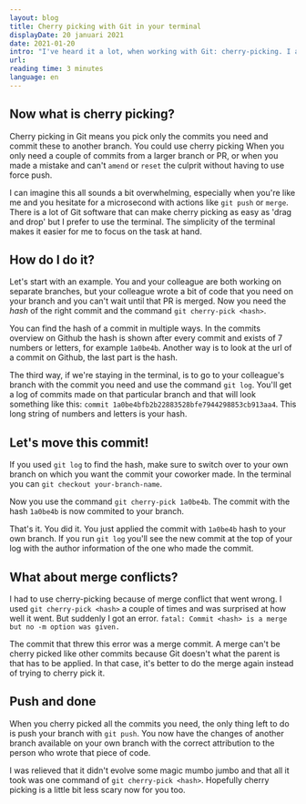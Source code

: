 ```yaml
---
layout: blog
title: Cherry picking with Git in your terminal
displayDate: 20 januari 2021
date: 2021-01-20
intro: "I've heard it a lot, when working with Git: cherry-picking. I always thought this was some kind of scary tool that was probably really hard. So I never used it. Now thanks to working at home with two babies, I'm working some odd hours sometimes and I need to figure things out myself. And when I had to cherry-pick a PR because of a merge gone wrong, I just tried it."
url:
reading time: 3 minutes
language: en
---
```

## Now what is cherry picking?
Cherry picking in Git means you pick only the commits you need and commit these to another branch. You could use cherry picking When you only need a couple of commits from a larger branch or PR, or when you made a mistake and can't `amend` or `reset` the culprit without having to use force push. 

I can imagine this all sounds a bit overwhelming, especially when you're like me and you hesitate for a microsecond with actions like `git push` or `merge`. There is a lot of Git software that can make cherry picking as easy as 'drag and drop' but I prefer to use the terminal. The simplicity of the terminal makes it easier for me to focus on the task at hand.

## How do I do it?
Let's start with an example. You and your colleague are both working on separate branches, but your colleague wrote a bit of code that you need on your branch and you can't wait until that PR is merged. Now you need the _hash_ of the right commit and the command `git cherry-pick <hash>`. 

You can find the hash of a commit in multiple ways. In the commits overview on Github the hash is shown after every commit and exists of 7 numbers or letters, for example `1a0be4b`. Another way is to look at the url of a commit on Github, the last part is the hash. 

The third way, if we're staying in the terminal, is to go to your colleague's branch with the commit you need and use the command `git log`. You'll get a log of commits made on that particular branch and that will look something like this: `commit 1a0be4bfb2b22883528bfe7944298853cb913aa4`. This long string of numbers and letters is your hash.

## Let's move this commit! 
If you used `git log` to find the hash, make sure to switch over to your own branch on which you want the commit your coworker made. In the terminal you can `git checkout your-branch-name`. 

Now you use the command `git cherry-pick 1a0be4b`. The commit with the hash `1a0be4b` is now commited to your branch.

That's it. You did it. You just applied the commit with `1a0be4b` hash to your own branch. If you run `git log` you'll see the new commit at the top of your log with the author information of the one who made the commit.

## What about merge conflicts?
I had to use cherry-picking because of merge conflict that went wrong. I used `git cherry-pick <hash>` a couple of times and was surprised at how well it went. But suddenly I got an error. 
`fatal: Commit <hash> is a merge but no -m option was given.`

The commit that threw this error was a merge commit. A merge can't be cherry picked like other commits because Git doesn't what the parent is that has to be applied. In that case, it's better to do the merge again instead of trying to cherry pick it.

## Push and done
When you cherry picked all the commits you need, the only thing left to do is push your branch with `git push`. You now have the changes of another branch available on your own branch with the correct attribution to the person who wrote that piece of code.

I was relieved that it didn't evolve some magic mumbo jumbo and that all it took was one command of `git cherry-pick <hash>`. Hopefully cherry picking is a little bit less scary now for you too.